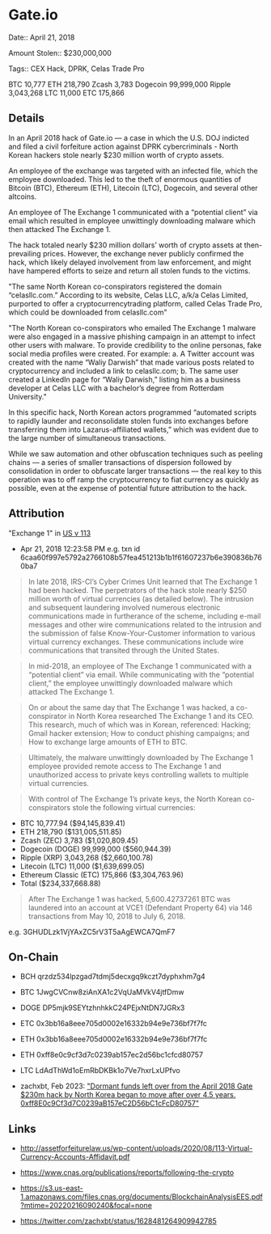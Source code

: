 # Gate.io

Date:: April 21, 2018

Amount Stolen:: $230,000,000

Tags:: CEX Hack, DPRK, Celas Trade Pro

BTC 10,777 ETH 218,790 Zcash 3,783 Dogecoin 99,999,000 Ripple 3,043,268 LTC 11,000 ETC 175,866

## Details 

In an April 2018 hack of Gate.io — a case in which the  U.S. DOJ indicted and filed a civil forfeiture action against DPRK cybercriminals - North Korean hackers stole nearly $230 million worth of crypto assets. 

An employee of the exchange was targeted with an infected file, which the employee downloaded. This led to the theft of enormous quantities of Bitcoin (BTC), Ethereum (ETH), Litecoin (LTC), Dogecoin, and several other altcoins. 

An employee of The Exchange 1 communicated with a “potential client” via email which resulted in employee unwittingly downloading malware which then attacked The Exchange 1. 

The hack totaled nearly $230 million dollars’ worth of crypto assets at then-prevailing prices. However, the exchange never publicly confirmed the hack, which likely delayed involvement from law enforcement, and might have hampered efforts to seize and return all stolen funds to the victims.

"The same North Korean co-conspirators registered the domain “celasllc.com.” According to its website, Celas LLC, a/k/a Celas Limited, purported to offer a cryptocurrencytrading platform, called Celas Trade Pro, which could be downloaded from celasllc.com"

"The North Korean co-conspirators who emailed The Exchange 1 malware were also engaged in a massive phishing campaign in an attempt to infect other users with malware. To provide credibility to the online personas, fake social media profiles were created. For example: a. A Twitter account was created with the name “Waliy Darwish” that made various posts related to cryptocurrency and included a link to celasllc.com; b. The same user created a LinkedIn page for “Waliy Darwish,” listing him as a business developer at Celas LLC with a bachelor’s degree from Rotterdam University."

In this specific hack, North Korean actors programmed “automated scripts to rapidly launder and reconsolidate stolen funds into exchanges before transferring them into Lazarus-affiliated wallets,” which was evident due to the large number of simultaneous transactions. 

While we saw automation and other obfuscation techniques such as peeling chains — a series of smaller transactions of dispersion followed by consolidation in order to obfuscate larger transactions — the real key to this operation was to off ramp the cryptocurrency to fiat currency as quickly as possible, even at the expense of potential future attribution to the hack.


## Attribution

"Exchange 1" in [US v 113](https://github.com/tayvano/lazarus-bluenoroff-research/blob/main/pdfs/2020-03-02_USA-v-113_yinyin_complaint-cv-606.pdf)

- Apr 21, 2018 12:23:58 PM e.g. txn id 6caa60f997e5792a2766108b57fea451213b1b1f61607237b6e390836b760ba7

> In late 2018, IRS-CI’s Cyber Crimes Unit learned that The Exchange 1 had been hacked. The perpetrators of the hack stole nearly $250 million worth of virtual currencies (as detailed below). The intrusion and subsequent laundering involved numerous electronic communications made in furtherance of the scheme, including e-mail messages and other wire communications related to the intrusion and the submission of false Know-Your-Customer information to various virtual currency exchanges. These communications include wire communications that transited through the United States.

> In mid-2018, an employee of The Exchange 1 communicated with a “potential client” via email. While communicating with the “potential client,” the employee unwittingly downloaded malware which attacked The Exchange 1.

> On or about the same day that The Exchange 1 was hacked, a co-conspirator in North Korea researched The Exchange 1 and its CEO. This research, much of which was in Korean, referenced: Hacking; Gmail hacker extension; How to conduct phishing campaigns; and How to exchange large amounts of ETH to BTC.

> Ultimately, the malware unwittingly downloaded by The Exchange 1 employee provided remote access to The Exchange 1 and unauthorized access to private keys controlling wallets to multiple virtual currencies. 

> With control of The Exchange 1’s private keys, the North Korean co-conspirators stole the following virtual currencies:

- BTC 10,777.94 ($94,145,839.41)
- ETH 218,790 ($131,005,511.85)
- Zcash (ZEC) 3,783 ($1,020,809.45)
- Dogecoin (DOGE) 99,999,000 ($560,944.39)
- Ripple (XRP) 3,043,268 ($2,660,100.78)
- Litecoin (LTC) 11,000 ($1,639,699.05)
- Ethereum Classic (ETC) 175,866 ($3,304,763.96)
- Total ($234,337,668.88)


> After The Exchange 1 was hacked, 5,600.42737261 BTC was laundered into an account at VCE1 (Defendant Property 64) via 146 transactions from May 10, 2018 to July 6, 2018.

e.g. 3GHUDLzk1VjYAxZC5rV3T5aAgEWCA7QmF7


## On-Chain


- BCH qrzdz534lpzgad7tdmj5decxgq9kczt7dyphxhm7g4

- BTC 1JwgCVCnw8ziAnXA1c2VqUaMVkV4jtfDmw

- DOGE DP5mjk9SEYtzhnhkkC24PEjxNtDN7JGRx3

- ETC 0x3bb16a8eee705d0002e16332b94e9e736bf7f7fc

- ETH 0x3bb16a8eee705d0002e16332b94e9e736bf7f7fc

- ETH 0xff8e0c9cf3d7c0239ab157ec2d56bc1cfcd80757

- LTC LdAdThWd1oEmRbDKBk1o7Ve7hxrLxUPfvo

- zachxbt, Feb 2023: ["Dormant funds left over from the April 2018 Gate $230m hack by North Korea began to move after over 4.5 years. 0xff8E0c9Cf3d7C0239aB157eC2D56bC1cFcD80757"](https://twitter.com/zachxbt/status/1628481264909942785)



## Links

- http://assetforfeiturelaw.us/wp-content/uploads/2020/08/113-Virtual-Currency-Accounts-Affidavit.pdf

- https://www.cnas.org/publications/reports/following-the-crypto

- https://s3.us-east-1.amazonaws.com/files.cnas.org/documents/BlockchainAnalysisEES.pdf?mtime=20220216090240&focal=none

- https://twitter.com/zachxbt/status/1628481264909942785